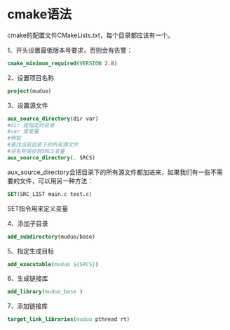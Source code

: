 # cmake语法

cmake的配置文件CMakeLists.txt，每个目录都应该有一个。

1、开头设置最低版本号要求，否则会有告警：

```cmake
cmake_minimum_required(VERSION 2.8)
```

2、设置项目名称

```cmake
project(muduo)
```

3、设置源文件

```cmake
aux_source_directory(dir var)
#dir 是指定的目录
#var 是变量
#例如
#查找当前目录下的所有源文件
#将名称保存到SRCS变量
aux_source_directory(. SRCS)
```

aux_source_directory会把目录下的所有源文件都加进来，如果我们有一些不需要的文件，可以用另一种方法：

```cmake
SET(SRC_LIST main.c test.c)
```

SET指令用来定义变量

4、添加子目录

```cmake
add_subdirectory(muduo/base)
```

5、指定生成目标

```cmake
add_executable(muduo ${SRCS})
```

6、生成链接库

```cmake
add_library(muduo_base )
```

7、添加链接库

```cmake
target_link_libraries(muduo pthread rt)
```

